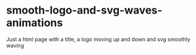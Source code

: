 # smooth-logo-and-svg-waves-animations
 Just a html page with a title, a logo moving up and down and svg smoothly waving 
